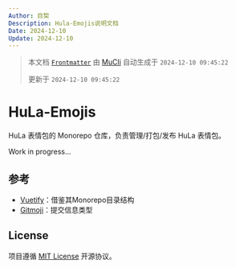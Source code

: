 ```yaml
---
Author: 目棃
Description: Hula-Emojis说明文档
Date: 2024-12-10
Update: 2024-12-10
---
```


> 本文档 [`Frontmatter`](https://github.com/BTMuli/MuCli#Frontmatter) 由 [MuCli](https://github.com/BTMuli/Mucli) 自动生成于 `2024-12-10 09:45:22`
>
> 更新于 `2024-12-10 09:45:22`

# HuLa-Emojis

HuLa 表情包的 Monorepo 仓库，负责管理/打包/发布 HuLa 表情包。

Work in progress...

## 参考

- [Vuetify](https://github.com/vuetifyjs/vuetify)：借鉴其Monorepo目录结构
- [Gitmoji](https://github.com/patou/gitmoji-intellij-plugin/)：提交信息类型

## License

项目遵循 [MIT License](./LICENSE.md) 开源协议。
